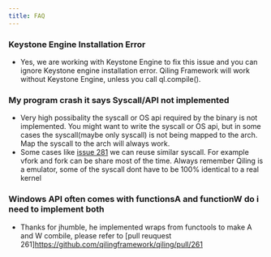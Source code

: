 ```yaml
---
title: FAQ
---
```


### Keystone Engine Installation Error
- Yes, we are working with Keystone Engine to fix this issue and you can ignore Keystone engine installation error. Qiling Framework will work without Keystone Engine, unless you call ql.compile().

### My program crash it says Syscall/API not implemented
- Very high possibality the syscall or OS api required by the binary is not implemented. You might want to write the syscall or OS api, but in some cases the syscall(maybe only syscall) is not being mapped to the arch. Map the syscall to the arch will always work.
- Some cases like [issue 281](https://github.com/qilingframework/qiling/issues/281) we can reuse similar syscall. For example vfork and fork can be share most of the time. Always remember Qiling is a emulator, some of the syscall dont have to be 100% identical to a real kernel

### Windows API often comes with functionsA and functionW do i need to implement both
- Thanks for jhumble, he implemented wraps from functools to make A and W combile, please refer to [pull reuquest 261]https://github.com/qilingframework/qiling/pull/261
